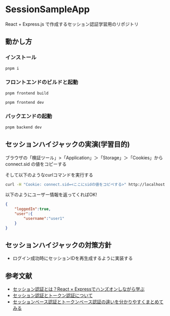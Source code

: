 # SessionSampleApp
React + Express.js で作成するセッション認証学習用のリポジトリ

## 動かし方

### インストール

```bash
pnpm i
```

### フロントエンドのビルドと起動

```Bash
pnpm frontend build
```

```bash
pnpm frontend dev
```

### バックエンドの起動

```bash
pnpm backend dev
```

## セッションハイジャックの実演(学習目的)

ブラウザの「検証ツール」>「Application」＞「Storage」＞「Cookies」から connect.sid の値をコピーする

そして以下のようなcurlコマンドを実行する

```bash
curl -H "Cookie: connect.sid=<ここにsidの値をコピペする>" http://localhost:4000/me
```

以下のようにユーザー情報を返ってくればOK!

```json
{
    "loggedIn":true,
    "user":{
        "username":"user1"
    }
}
```

## セッションハイジャックの対策方針

- ログイン成功時にセッションIDを再生成するように実装する

## 参考文献
- [セッション認証とは？React × Expressでハンズオンしながら学ぶ](https://qiita.com/t_maki/items/c70148bf2f66415ddb91)
- [セッション認証とトークン認証について](https://zenn.dev/oreilly_ota/articles/31d66fab5c184e)
- [セッションベース認証とトークンベース認証の違いを分かりやすくまとめてみる](https://zenn.dev/tanaka_takeru/articles/3fe82159a045f7)